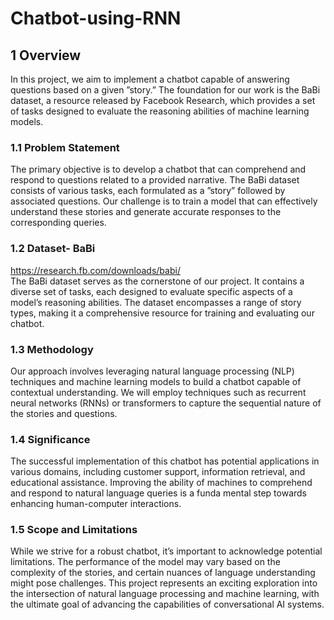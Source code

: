 # Chatbot-using-RNN  
## 1 Overview  
 In this project, we aim to implement a chatbot capable of answering questions based on
 a given ”story.” The foundation for our work is the BaBi dataset, a resource released by
 Facebook Research, which provides a set of tasks designed to evaluate the reasoning abilities
 of machine learning models.
 
 ### 1.1 Problem Statement
 The primary objective is to develop a chatbot that can comprehend and respond to questions
 related to a provided narrative. The BaBi dataset consists of various tasks, each formulated
 as a ”story” followed by associated questions. Our challenge is to train a model that can
 effectively understand these stories and generate accurate responses to the corresponding
 queries.
 
 ### 1.2 Dataset- BaBi
 https://research.fb.com/downloads/babi/  
 The BaBi dataset serves as the cornerstone of our project. It contains a diverse set of tasks,
 each designed to evaluate specific aspects of a model’s reasoning abilities. The dataset
 encompasses a range of story types, making it a comprehensive resource for training and
 evaluating our chatbot.
 
 ### 1.3 Methodology
 Our approach involves leveraging natural language processing (NLP) techniques and machine learning models to build a chatbot capable of contextual understanding. We will
 employ techniques such as recurrent neural networks (RNNs) or transformers to capture the
 sequential nature of the stories and questions.
 
 ### 1.4 Significance
 The successful implementation of this chatbot has potential applications in various domains,
 including customer support, information retrieval, and educational assistance. Improving
 the ability of machines to comprehend and respond to natural language queries is a funda
mental step towards enhancing human-computer interactions.

### 1.5 Scope and Limitations
 While we strive for a robust chatbot, it’s important to acknowledge potential limitations.
 The performance of the model may vary based on the complexity of the stories, and certain
 nuances of language understanding might pose challenges.
 This project represents an exciting exploration into the intersection of natural language
 processing and machine learning, with the ultimate goal of advancing the capabilities of
 conversational AI systems.
